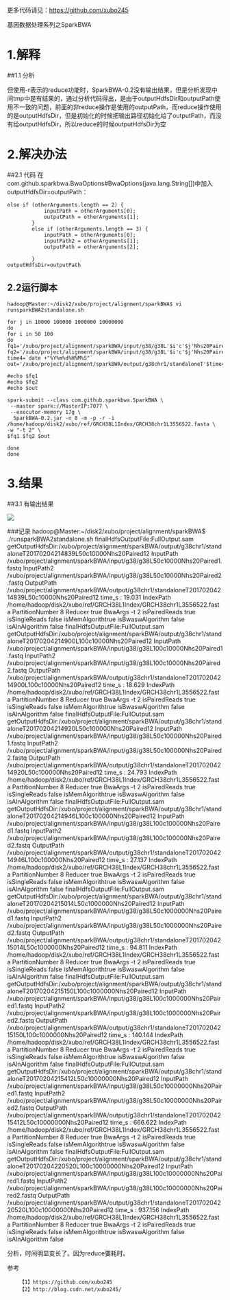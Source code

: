 更多代码请见：https://github.com/xubo245
	
基因数据处理系列之SparkBWA

# 1.解释
##1.1 分析

但使用-r表示的reduce功能时，SparkBWA-0.2没有输出结果，但是分析发现中间tmp中是有结果的，通过分析代码得出，是由于outputHdfsDir和outputPath使用不一致的问题，前面的非reduce操作是使用的outputPath，而reduce操作使用的是outputHdfsDir，但是初始化的时候把输出路径初始化给了outputPath，而没有给outputHdfsDir，所以reduce的时候outputHdfsDir为空

# 2.解决办法
##2.1 代码
在com.github.sparkbwa.BwaOptions#BwaOptions(java.lang.String[])中加入outputHdfsDir=outputPath：

	else if (otherArguments.length == 2) {
				inputPath = otherArguments[0];
				outputPath = otherArguments[1];
			}
			else if (otherArguments.length == 3) {
				inputPath = otherArguments[0];
				inputPath2 = otherArguments[1];
				outputPath = otherArguments[2];

			}
	outputHdfsDir=outputPath

## 2.2运行脚本

	hadoop@Master:~/disk2/xubo/project/alignment/sparkBWA$ vi runsparkBWA2standalone.sh 
		
	for j in 10000 100000 1000000 10000000
	do
	for i in 50 100
	do
	fq1='/xubo/project/alignment/sparkBWA/input/g38/g38L'$i'c'$j'Nhs20Paired1.fastq'
	fq2='/xubo/project/alignment/sparkBWA/input/g38/g38L'$i'c'$j'Nhs20Paired2.fastq'
	time4=`date +"%Y%m%d%H%M%S"`
	out='/xubo/project/alignment/sparkBWA/output/g38chr1/standaloneT'$time4'L'$i'c'$j'Nhs20Paired12'
	
	#echo $fq1
	#echo $fq2
	#echo $out
	
	spark-submit --class com.github.sparkbwa.SparkBWA \
	 --master spark://MasterIP:7077 \
	 --executor-memory 17g \
	  SparkBWA-0.2.jar -n 8 -m -p -r -i /home/hadoop/disk2/xubo/ref/GRCH38L1Index/GRCH38chr1L3556522.fasta \
	-w "-t 2" \
	$fq1 $fq2 $out
	
	done
	done


# 3.结果
##3.1 有输出结果

![](http://i.imgur.com/4dL3RvD.png)


###记录
	hadoop@Master:~/disk2/xubo/project/alignment/sparkBWA$ ./runsparkBWA2standalone.sh 
	finalHdfsOutputFile:FullOutput.sam                                              
	getOutputHdfsDir:/xubo/project/alignment/sparkBWA/output/g38chr1/standaloneT20170204214839L50c10000Nhs20Paired12
	InputPath	/xubo/project/alignment/sparkBWA/input/g38/g38L50c10000Nhs20Paired1.fastq	InputPath2	/xubo/project/alignment/sparkBWA/input/g38/g38L50c10000Nhs20Paired2.fastq	OutputPath	/xubo/project/alignment/sparkBWA/output/g38chr1/standaloneT20170204214839L50c10000Nhs20Paired12	time_s :	19.031	IndexPath	/home/hadoop/disk2/xubo/ref/GRCH38L1Index/GRCH38chr1L3556522.fasta	PartitionNumber	8	Reducer	true	BwaArgs	-t 2	isPairedReads	true	isSingleReads	false	isMemAlgorithtrue	isBwaswAlgorithm	false	isAlnAlgorithm	false
	finalHdfsOutputFile:FullOutput.sam                                              
	getOutputHdfsDir:/xubo/project/alignment/sparkBWA/output/g38chr1/standaloneT20170204214900L100c10000Nhs20Paired12
	InputPath	/xubo/project/alignment/sparkBWA/input/g38/g38L100c10000Nhs20Paired1.fastq	InputPath2	/xubo/project/alignment/sparkBWA/input/g38/g38L100c10000Nhs20Paired2.fastq	OutputPath	/xubo/project/alignment/sparkBWA/output/g38chr1/standaloneT20170204214900L100c10000Nhs20Paired12	time_s :	18.629	IndexPath	/home/hadoop/disk2/xubo/ref/GRCH38L1Index/GRCH38chr1L3556522.fasta	PartitionNumber	8	Reducer	true	BwaArgs	-t 2	isPairedReads	true	isSingleReads	false	isMemAlgorithtrue	isBwaswAlgorithm	false	isAlnAlgorithm	false
	finalHdfsOutputFile:FullOutput.sam                                              
	getOutputHdfsDir:/xubo/project/alignment/sparkBWA/output/g38chr1/standaloneT20170204214920L50c100000Nhs20Paired12
	InputPath	/xubo/project/alignment/sparkBWA/input/g38/g38L50c100000Nhs20Paired1.fastq	InputPath2	/xubo/project/alignment/sparkBWA/input/g38/g38L50c100000Nhs20Paired2.fastq	OutputPath	/xubo/project/alignment/sparkBWA/output/g38chr1/standaloneT20170204214920L50c100000Nhs20Paired12	time_s :	24.793	IndexPath	/home/hadoop/disk2/xubo/ref/GRCH38L1Index/GRCH38chr1L3556522.fasta	PartitionNumber	8	Reducer	true	BwaArgs	-t 2	isPairedReads	true	isSingleReads	false	isMemAlgorithtrue	isBwaswAlgorithm	false	isAlnAlgorithm	false
	finalHdfsOutputFile:FullOutput.sam                                              
	getOutputHdfsDir:/xubo/project/alignment/sparkBWA/output/g38chr1/standaloneT20170204214946L100c100000Nhs20Paired12
	InputPath	/xubo/project/alignment/sparkBWA/input/g38/g38L100c100000Nhs20Paired1.fastq	InputPath2	/xubo/project/alignment/sparkBWA/input/g38/g38L100c100000Nhs20Paired2.fastq	OutputPath	/xubo/project/alignment/sparkBWA/output/g38chr1/standaloneT20170204214946L100c100000Nhs20Paired12	time_s :	27.137	IndexPath	/home/hadoop/disk2/xubo/ref/GRCH38L1Index/GRCH38chr1L3556522.fasta	PartitionNumber	8	Reducer	true	BwaArgs	-t 2	isPairedReads	true	isSingleReads	false	isMemAlgorithtrue	isBwaswAlgorithm	false	isAlnAlgorithm	false
	finalHdfsOutputFile:FullOutput.sam                                              
	getOutputHdfsDir:/xubo/project/alignment/sparkBWA/output/g38chr1/standaloneT20170204215014L50c1000000Nhs20Paired12
	InputPath	/xubo/project/alignment/sparkBWA/input/g38/g38L50c1000000Nhs20Paired1.fastq	InputPath2	/xubo/project/alignment/sparkBWA/input/g38/g38L50c1000000Nhs20Paired2.fastq	OutputPath	/xubo/project/alignment/sparkBWA/output/g38chr1/standaloneT20170204215014L50c1000000Nhs20Paired12	time_s :	94.811	IndexPath	/home/hadoop/disk2/xubo/ref/GRCH38L1Index/GRCH38chr1L3556522.fasta	PartitionNumber	8	Reducer	true	BwaArgs	-t 2	isPairedReads	true	isSingleReads	false	isMemAlgorithtrue	isBwaswAlgorithm	false	isAlnAlgorithm	false
	finalHdfsOutputFile:FullOutput.sam                                              
	getOutputHdfsDir:/xubo/project/alignment/sparkBWA/output/g38chr1/standaloneT20170204215150L100c1000000Nhs20Paired12
	InputPath	/xubo/project/alignment/sparkBWA/input/g38/g38L100c1000000Nhs20Paired1.fastq	InputPath2	/xubo/project/alignment/sparkBWA/input/g38/g38L100c1000000Nhs20Paired2.fastq	OutputPath	/xubo/project/alignment/sparkBWA/output/g38chr1/standaloneT20170204215150L100c1000000Nhs20Paired12	time_s :	140.144	IndexPath	/home/hadoop/disk2/xubo/ref/GRCH38L1Index/GRCH38chr1L3556522.fasta	PartitionNumber	8	Reducer	true	BwaArgs	-t 2	isPairedReads	true	isSingleReads	false	isMemAlgorithtrue	isBwaswAlgorithm	false	isAlnAlgorithm	false
	finalHdfsOutputFile:FullOutput.sam                                              
	getOutputHdfsDir:/xubo/project/alignment/sparkBWA/output/g38chr1/standaloneT20170204215412L50c10000000Nhs20Paired12
	InputPath	/xubo/project/alignment/sparkBWA/input/g38/g38L50c10000000Nhs20Paired1.fastq	InputPath2	/xubo/project/alignment/sparkBWA/input/g38/g38L50c10000000Nhs20Paired2.fastq	OutputPath	/xubo/project/alignment/sparkBWA/output/g38chr1/standaloneT20170204215412L50c10000000Nhs20Paired12	time_s :	666.622	IndexPath	/home/hadoop/disk2/xubo/ref/GRCH38L1Index/GRCH38chr1L3556522.fasta	PartitionNumber	8	Reducer	true	BwaArgs	-t 2	isPairedReads	true	isSingleReads	false	isMemAlgorithtrue	isBwaswAlgorithm	false	isAlnAlgorithm	false
	finalHdfsOutputFile:FullOutput.sam                                              
	getOutputHdfsDir:/xubo/project/alignment/sparkBWA/output/g38chr1/standaloneT20170204220520L100c10000000Nhs20Paired12
	InputPath	/xubo/project/alignment/sparkBWA/input/g38/g38L100c10000000Nhs20Paired1.fastq	InputPath2	/xubo/project/alignment/sparkBWA/input/g38/g38L100c10000000Nhs20Paired2.fastq	OutputPath	/xubo/project/alignment/sparkBWA/output/g38chr1/standaloneT20170204220520L100c10000000Nhs20Paired12	time_s :	937.156	IndexPath	/home/hadoop/disk2/xubo/ref/GRCH38L1Index/GRCH38chr1L3556522.fasta	PartitionNumber	8	Reducer	true	BwaArgs	-t 2	isPairedReads	true	isSingleReads	false	isMemAlgorithtrue	isBwaswAlgorithm	false	isAlnAlgorithm	false

分析，时间明显变长了。因为reduce要耗时。

参考

		【1】https://github.com/xubo245
		【2】http://blog.csdn.net/xubo245/

